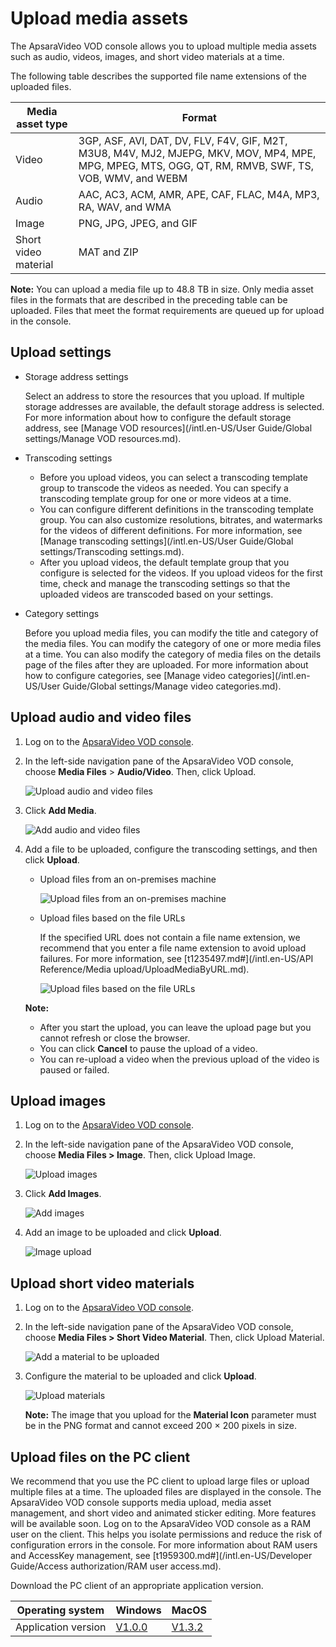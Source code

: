 # Upload media assets

The ApsaraVideo VOD console allows you to upload multiple media assets such as audio, videos, images, and short video materials at a time.

The following table describes the supported file name extensions of the uploaded files.

|Media asset type|Format|
|----------------|------|
|Video|3GP, ASF, AVI, DAT, DV, FLV, F4V, GIF, M2T, M3U8, M4V, MJ2, MJEPG, MKV, MOV, MP4, MPE, MPG, MPEG, MTS, OGG, QT, RM, RMVB, SWF, TS, VOB, WMV, and WEBM|
|Audio|AAC, AC3, ACM, AMR, APE, CAF, FLAC, M4A, MP3, RA, WAV, and WMA|
|Image|PNG, JPG, JPEG, and GIF|
|Short video material|MAT and ZIP|

**Note:** You can upload a media file up to 48.8 TB in size. Only media asset files in the formats that are described in the preceding table can be uploaded. Files that meet the format requirements are queued up for upload in the console.

## Upload settings

-   Storage address settings

    Select an address to store the resources that you upload. If multiple storage addresses are available, the default storage address is selected. For more information about how to configure the default storage address, see [Manage VOD resources](/intl.en-US/User Guide/Global settings/Manage VOD resources.md).

-   Transcoding settings
    -   Before you upload videos, you can select a transcoding template group to transcode the videos as needed. You can specify a transcoding template group for one or more videos at a time.
    -   You can configure different definitions in the transcoding template group. You can also customize resolutions, bitrates, and watermarks for the videos of different definitions. For more information, see [Manage transcoding settings](/intl.en-US/User Guide/Global settings/Transcoding settings.md).
    -   After you upload videos, the default template group that you configure is selected for the videos. If you upload videos for the first time, check and manage the transcoding settings so that the uploaded videos are transcoded based on your settings.
-   Category settings

    Before you upload media files, you can modify the title and category of the media files. You can modify the category of one or more media files at a time. You can also modify the category of media files on the details page of the files after they are uploaded. For more information about how to configure categories, see [Manage video categories](/intl.en-US/User Guide/Global settings/Manage video categories.md).


## Upload audio and video files

1.  Log on to the [ApsaraVideo VOD console](https://vod.console.aliyun.com/).

2.  In the left-side navigation pane of the ApsaraVideo VOD console, choose **Media Files** \> **Audio/Video**. Then, click Upload.

    ![Upload audio and video files](https://static-aliyun-doc.oss-accelerate.aliyuncs.com/assets/img/en-US/0316319061/p184170.png)

3.  Click **Add Media**.

    ![Add audio and video files](https://static-aliyun-doc.oss-accelerate.aliyuncs.com/assets/img/en-US/0316319061/p184173.png)

4.  Add a file to be uploaded, configure the transcoding settings, and then click **Upload**.

    -   Upload files from an on-premises machine

        ![Upload files from an on-premises machine](https://static-aliyun-doc.oss-accelerate.aliyuncs.com/assets/img/en-US/1316319061/p184186.png)

    -   Upload files based on the file URLs

        If the specified URL does not contain a file name extension, we recommend that you enter a file name extension to avoid upload failures. For more information, see [t1235497.md\#](/intl.en-US/API Reference/Media upload/UploadMediaByURL.md).

        ![Upload files based on the file URLs](https://static-aliyun-doc.oss-accelerate.aliyuncs.com/assets/img/en-US/1316319061/p184187.png)

    **Note:**

    -   After you start the upload, you can leave the upload page but you cannot refresh or close the browser.
    -   You can click **Cancel** to pause the upload of a video.
    -   You can re-upload a video when the previous upload of the video is paused or failed.

## Upload images

1.  Log on to the [ApsaraVideo VOD console](https://vod.console.aliyun.com/).

2.  In the left-side navigation pane of the ApsaraVideo VOD console, choose **Media Files \> Image**. Then, click Upload Image.

    ![Upload images](https://static-aliyun-doc.oss-accelerate.aliyuncs.com/assets/img/en-US/1316319061/p184215.png)

3.  Click **Add Images**.

    ![Add images](https://static-aliyun-doc.oss-accelerate.aliyuncs.com/assets/img/en-US/1316319061/p184219.png)

4.  Add an image to be uploaded and click **Upload**.

    ![Image upload](https://static-aliyun-doc.oss-accelerate.aliyuncs.com/assets/img/en-US/1316319061/p184220.png)


## Upload short video materials

1.  Log on to the [ApsaraVideo VOD console](https://vod.console.aliyun.com/).

2.  In the left-side navigation pane of the ApsaraVideo VOD console, choose **Media Files \> Short Video Material**. Then, click Upload Material.

    ![Add a material to be uploaded](https://static-aliyun-doc.oss-accelerate.aliyuncs.com/assets/img/en-US/1316319061/p184233.png)

3.  Configure the material to be uploaded and click **Upload**.

    ![Upload materials](https://static-aliyun-doc.oss-accelerate.aliyuncs.com/assets/img/en-US/1316319061/p184238.png)

    **Note:** The image that you upload for the **Material Icon** parameter must be in the PNG format and cannot exceed 200 × 200 pixels in size.


## Upload files on the PC client

We recommend that you use the PC client to upload large files or upload multiple files at a time. The uploaded files are displayed in the console. The ApsaraVideo VOD console supports media upload, media asset management, and short video and animated sticker editing. More features will be available soon. Log on to the ApsaraVideo VOD console as a RAM user on the client. This helps you isolate permissions and reduce the risk of configuration errors in the console. For more information about RAM users and AccessKey management, see [t1959300.md\#](/intl.en-US/Developer Guide/Access authorization/RAM user access.md).

Download the PC client of an appropriate application version.

|Operating system|Windows|MacOS|
|----------------|-------|-----|
|Application version|[V1.0.0](https://alivc-demo-cms.alicdn.com/versionProduct/installPackage/upload/ApsaraVideo_vodClient_v1.0.0_Windows_20201023.zip)|[V1.3.2](https://player.alicdn.com/download/aliyun_video_client_1.3.2_1024.dmg)|

